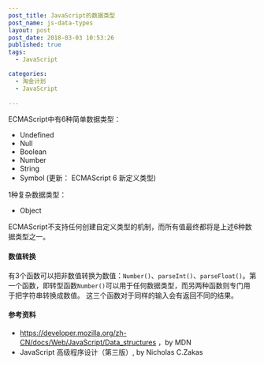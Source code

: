 ```yaml
---
post_title: JavaScript的数据类型
post_name: js-data-types
layout: post
post_date: 2018-03-03 10:53:26
published: true
tags:
  - JavaScript

categories:
  - 淘金计划
  - JavaScript
  
---
```


ECMAScript中有6种简单数据类型：

- Undefined
- Null
- Boolean
- Number
- String
-  Symbol (更新： ECMAScript 6 新定义类型)

1种复杂数据类型：

- Object

ECMAScript不支持任何创建自定义类型的机制，而所有值最终都将是上述6种数据类型之一。

#### 数值转换
有3个函数可以把非数值转换为数值：`Number()`、`parseInt()`、`parseFloat()`。第一个函数，即转型函数`Number()`可以用于任何数据类型，而另两种函数则专门用于把字符串转换成数值。
这三个函数对于同样的输入会有返回不同的结果。





#### 参考资料
- https://developer.mozilla.org/zh-CN/docs/Web/JavaScript/Data_structures      ，by MDN
- JavaScript 高级程序设计（第三版）, by Nicholas C.Zakas

